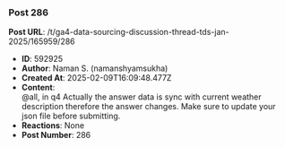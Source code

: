 ### Post 286
**Post URL**: /t/ga4-data-sourcing-discussion-thread-tds-jan-2025/165959/286
- **ID**: 592925
- **Author**: Naman S.  (namanshyamsukha)
- **Created At**: 2025-02-09T16:09:48.477Z
- **Content**:  
  <span class="mention">@all</span>, in q4 Actually the answer data is sync with current weather description therefore the answer changes. Make sure to update your json file before submitting.
- **Reactions**: None
- **Post Number**: 286

